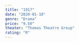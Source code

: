 ```yaml
---
title: "1917"
date: "2020-01-18"
genre: "Drama"
price: "9.50"
theater: "Thomas Theatre Group"
rating: "R"
---
```

